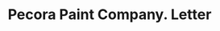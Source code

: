 ---
doi: 10.7916/D8JQ2C4B
date_other: '1917'
date_other_textual: '1917'
form: correspondence
genre:
- Letters (correspondence)
name:
- Pecora Paint Company
object_in_context_url: https://biggert.cul.columbia.edu/items/view/ave_biggert_01438
subject_hierarchical_geographic:
- Philadelphia, Pennsylvania, United States
subject_name:
- Pecora Paint Company
title: Pecora Paint Company. Letter
sort_title: Pecora Paint Company. Letter
call_number: ave_biggert_01438
coordinates:
- 40.00944444444445,-75.13333333333334
pid: ave_biggert_01438
identifiers: ave_biggert_01438
thumbnail: false
permalink: /biggert/ave_biggert_01438/
layout: iiif-image-page
---